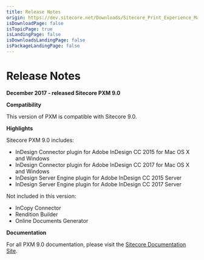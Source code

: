 ```yaml
---
title: Release Notes
origin: https://dev.sitecore.net/Downloads/Sitecore_Print_Experience_Manager/90/Sitecore_Print_Experience_Manager_90/Release_Notes
isDownloadPage: false
isTopicPage: true
isLandingPage: false
isDownloadsLandingPage: false
isPackageLandingPage: false
---
```


# Release Notes

**December 2017 - released Sitecore PXM 9.0**

**Compatibility**

This version of PXM is compatible with Sitecore 9.0.  

**Highlights**

Sitecore PXM 9.0 includes:

-   InDesign Connector plugin for Adobe InDesign CC 2015 for Mac OS X and Windows
-   InDesign Connector plugin for Adobe InDesign CC 2017 for Mac OS X and Windows
-   InDesign Server Engine plugin for Adobe InDesign CC 2015 Server
-   InDesign Server Engine plugin for Adobe InDesign CC 2017 Server

Not included in this version:

-   InCopy Connector
-   Rendition Builder
-   Online Documents Generator

**Documentation**

For all PXM 9.0 documentation, please visit the [Sitecore Documentation Site](https://doc.sitecore.net/print_experience_manager).